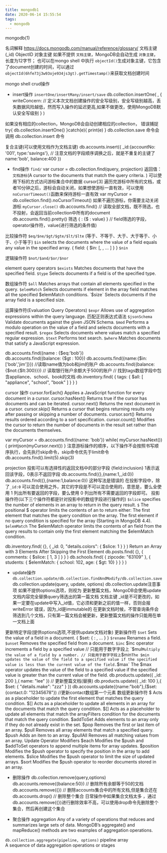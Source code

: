 ```yaml
---
title: mongodb1
date: 2020-06-14 15:55:54
tags:
  - mongodb
---
```


mongodb(1)

<!-- more -->
名词解释
https://docs.mongodb.com/manual/reference/glossary/
文档主键(_id)
ObjectID 对象主键 
如果不提供 `文档主键`，MongoDB会自动生成 `对象主键`，长度为12字节；
也可以在mongo shell 中执行 `objectId()`生成对象主键，它包含了document创建的时间，可以通过
`objectId(6hfe73j3w93oje934js3gt).getTimestamp()`来获取文档创建时间


mongo shell crud操作
- insert操作
`insertOne/insertMany/insert/save`
db.collection.insertOne(
   <document>,
   {
      writeConcern: <document>  // 定义本次文档创建操作的安全写级别，安全写级别越高，丢失数据风险越低，然而写入操作的延迟更高,如果不做更改，使用MongoDB默认安全写级别
   }
)

如果没有相应的collection，MongoDB会自动创建相应的collection，
错误捕捉
try{
 db.collection.insertOne()
}catch(e){
 print(e)
}
db.collection.save 命令会调用 db.collection.insert 命令

复合主键(可以使用文档作为文档主键)
db.accounts.insert({
	_id:{accountNo: '001', type:'savings'}, // 注意文档的字段顺序调换之后，就是不重复的主键了
	name:'bob',
	balance:400
})
- find操作
`find/`
var cursor = db.collection.find(query, projection)
返回值：`文档游标`(A cursor to the documents that match the query criteria. )
可以使用下标的方式访问游标集合中的数据
cursor[3]
遍历完游标中所有的文档，或者10分钟之后，游标会自动关闭，如果想使游标一直有效，可以使用`noCursorTimeout()`函数来保持游标一直有效
var myCursor = db.collection.find().noCursorTimeout()
如果不遍历游标，你需要主动关闭游标 `myCursor.close()`
db.accounts.find() // 读取全部文档，既不筛选，也不投射，会返回当前collection中所有的document
db.accounts.find().pretty() 
筛选
{ <field> : {$<operator> : value} } // field筛选的字段，operator操作符，value(进行筛选的条件值)

比较操作符
` $eq/$ne/$gt/$gte/$lt/$lte ` (等于、不等于、大于、大于等于、小于、小于等于)
`$in` selects the documents where the value of a field equals any value in the specified array.
{ field: { $in: [<value1>, <value2>, ... <valueN> ] } }
`$nin`

逻辑操作符
`$not/$and/$or/$nor`

element query operators
`$exists`	Matches documents that have the specified field.
`$type`	Selects documents if a field is of the specified type.

数组操作符
`$all`	Matches arrays that contain all elements specified in the query.
`$elemMatch`	Selects documents if element in the array field matches all the specified $elemMatch conditions.
`$size`	Selects documents if the array field is a specified size.

运算操作符(Evaluation Query Operators)
`$expr`	Allows use of aggregation expressions within the query language.
匹配正则表达式语法
`$jsonSchema`	Validate documents against the given JSON Schema.
`$mod`	Performs a modulo operation on the value of a field and selects documents with a specified result.
`$regex`	Selects documents where values match a specified regular expression.
`$text`	Performs text search.
`$where`	Matches documents that satisfy a JavaScript expression.

db.accounts.find({name : {$eq:'bob'})  
db.accounts.find({balance: {$gt : 100})
db.accounts.find({name:{$in:['bob','jim']}}) //读取name值为bob和jim的账户
db.accounts.find({balance:{$not:{$lt:300}}}) // 读取银行账户余额大于500的账户
// 找到tags数组字段中包含appliance、school、book的文档
db.inventory.find( { tags: { $all: [ "appliance", "school", "book" ] } } )

cursor 操作
cursor.forEach()	Applies a JavaScript function for every document in a cursor.
cursor.hasNext()	Returns true if the cursor has documents and can be iterated.
cursor.next()	Returns the next document in a cursor.
cursor.skip()	Returns a cursor that begins returning results only after passing or skipping a number of documents.
cursor.sort()	Returns results ordered according to a sort specification.
cursor.count()	Modifies the cursor to return the number of documents in the result set rather than the documents themselves.

var myCursor = db.accounts.find({name: 'bob'})
while( myCursor.hasNext()){
	printjson(myCursor.next())
}
注意游标操作的顺序，以下操作不会按照书写顺序执行，会先执行skip命令，skip命令优先于limit命令
db.accounts.find().limit(5).skip(3)

projection
投影可以有选择性的返回文档中的部分字段
{field:inclusion} 1表示返回该字段，0表示不返回字段
db.accounts.find({},{name:1,_id:0})
db.accounts.find({},{name:1,balance:0}) 这种写法是错误的
在投影字段中，除了`_id:0` 可以混合使用之外，其它的字段是不可以混合使用的，意思是，要么全使用 1 列出所有要返回的字段，要么使用 0 列出所有不需要返回的字段即可。
投影操作符(以下三个操作符都是针对投影中的数组字段进行操作的)
`$slice` specifies the number of elements in an array to return in the query result.
`$` The positional $ operator limits the contents of an <array> to return either:
The first element that matches the query condition on the array.
The first element if no query condition is specified for the array (Starting in MongoDB 4.4).
`$elemMatch` The $elemMatch operator limits the contents of an <array> field from the query results to contain only the first element matching the $elemMatch condition.

db.inventory.find( {}, { _id: 0, "details.colors": { $slice: 1 } } )
Return an Array with 3 Elements After Skipping the First Element
db.posts.find( {}, { comments: { $slice: [ 1, 3 ] } } )
db.schools.find( { zipcode: "63109" },
                 { students: { $elemMatch: { school: 102, age: { $gt: 10} } } } )
- update操作
`db.collection.update/db.collection.findAndModify/db.collection.save`
db.collection.update(query, update, options)
db.collection.update注意事项
如果不提供options选项，则视为 更新整篇文档，MongoDB会使用update文档内容完全替换query筛选出的第一篇文档
文档主键 _id是不可更改的，如果一定要在update中写入_id值，它必须和更新之前的值一样，否则会报 writeError 错误，因为_id是immutable的
在更新文档时候，不管查询条件会筛选到几个文档，只有第一篇文档会被更新，更新整篇文档的操作只能用在单一文档上面

更新特定字段(提供options选项,不提供update文档对象)
更新操作符
`$set`	Sets the value of a field in a document.
{ $set: { <field1>: <value1>, ... } }
`$rename`	Renames a field.
`$unset`	Removes the specified field from a document.
`$inc`  $inc operator increments a field by a specified value // 只能用于数字字段上
`$mul` Multiply the value of a field by a number. // 只能用于数字字段上
`$min` The $min updates the value of the field to a specified value if the specified value is less than the current value of the field.
`$max` The $max operator updates the value of the field to a specified value if the specified value is greater than the current value of the field. 
db.products.update({ _id: 200 },{ name: "lee" }) // 更新整篇文档(替换)
db.products.update({ _id: 100 },{ $set: { "details.make": "zzz" } })
db.accounts.update({name:"bob"},{$set:{contact.0: "12345678"}) //更新contact数组第一个元素
数组更新操作符
$	Acts as a placeholder to update the first element that matches the query condition.
$[]	Acts as a placeholder to update all elements in an array for the documents that match the query condition.
$[<identifier>]	Acts as a placeholder to update all elements that match the arrayFilters condition for the documents that match the query condition.
$addToSet	Adds elements to an array only if they do not already exist in the set.
$pop	Removes the first or last item of an array.
$pull	Removes all array elements that match a specified query.
$push	Adds an item to an array.
$pullAll	Removes all matching values from an array.
Update Operator Modifiers
$each	Modifies the $push and $addToSet operators to append multiple items for array updates.
$position	Modifies the $push operator to specify the position in the array to add elements.
$slice	Modifies the $push operator to limit the size of updated arrays.
$sort	Modifies the $push operator to reorder documents stored in an array.

- 删除操作
db.collection.remove(query,options)
db.accounts.remove({balance:50}) // 删除所有余额等于50的文档
db.accounts.remove({}) // 删除accounts集合中的所有文档,但是集合还在
db.accounts.drop() // 删除整个集合
日常操作中如果集合文档太多 ，通过db.accounts.remove({})进行删除效率不高，可以使用drop命令先删除整个集合，然后再创建这个集合

- 聚合操作
aggregation
Any of a variety of operations that reduces and summarizes large sets of data. MongoDB’s aggregate() and mapReduce() methods are two examples of aggregation operations. 

`db.collection.aggregate(pipeline, options)`
pipeline	array	
A sequence of data aggregation operations or stages